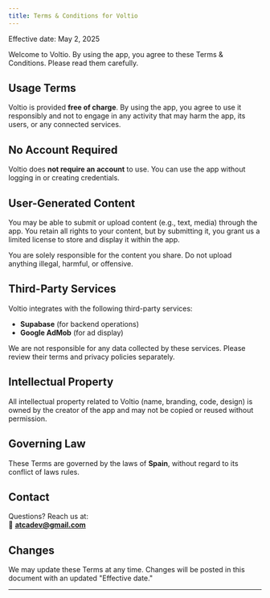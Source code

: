 ```yaml
---
title: Terms & Conditions for Voltio
---
```


Effective date: May 2, 2025

Welcome to Voltio. By using the app, you agree to these Terms & Conditions. Please read them carefully.

## Usage Terms

Voltio is provided **free of charge**. By using the app, you agree to use it responsibly and not to engage in any activity that may harm the app, its users, or any connected services.

## No Account Required

Voltio does **not require an account** to use. You can use the app without logging in or creating credentials.

## User-Generated Content

You may be able to submit or upload content (e.g., text, media) through the app. You retain all rights to your content, but by submitting it, you grant us a limited license to store and display it within the app.

You are solely responsible for the content you share. Do not upload anything illegal, harmful, or offensive.

## Third-Party Services

Voltio integrates with the following third-party services:

- **Supabase** (for backend operations)
- **Google AdMob** (for ad display)

We are not responsible for any data collected by these services. Please review their terms and privacy policies separately.

## Intellectual Property

All intellectual property related to Voltio (name, branding, code, design) is owned by the creator of the app and may not be copied or reused without permission.

## Governing Law

These Terms are governed by the laws of **Spain**, without regard to its conflict of laws rules.

## Contact

Questions? Reach us at:  
📧 **atcadev@gmail.com**

## Changes

We may update these Terms at any time. Changes will be posted in this document with an updated "Effective date."

---

